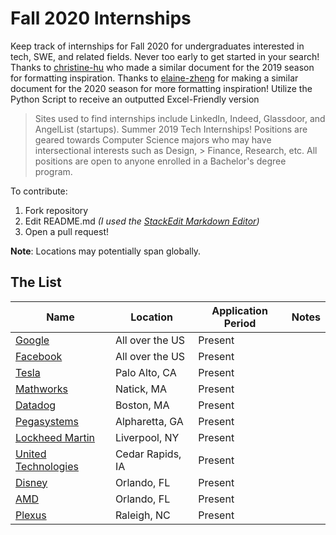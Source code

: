 
# Fall 2020 Internships
Keep track of internships for Fall 2020 for undergraduates interested in tech, SWE, and related fields. Never too early to get started in your search! Thanks to [christine-hu](https://github.com/christine-hu/summer-2019-internships) who made a similar document for the 2019 season for formatting inspiration. Thanks to [elaine-zheng](https://github.com/elaine-zheng/summer2020internships) for making a similar document for the 2020 season for more formatting inspiration! Utilize the Python Script to receive an outputted Excel-Friendly version

> Sites used to find internships include LinkedIn, Indeed, Glassdoor, and AngelList (startups).
Summer 2019 Tech Internships!
> Positions are geared towards Computer Science majors who may have intersectional interests such as Design, > Finance, Research, etc. All positions are open to anyone enrolled in a Bachelor's degree program.


To contribute:
 1. Fork repository
 2. Edit README.md *(I used the [StackEdit Markdown Editor](https://stackedit.io/app#))*
 3. Open a pull request!

 **Note**: Locations may potentially span globally.

## The List

| Name  |  Location |  Application Period |  Notes |
|---|---|---|--|
|  [Google](https://careers.google.com/jobs/results/138698023120052934-software-engineering-intern-bs-fall-2020/) | All over the US | Present  |   |
|  [Facebook](https://www.facebook.com/careers/jobs/2350871135127906/) | All over the US | Present | |
|  [Tesla](https://www.tesla.com/careers/job/autopilot-softwareinternshipfall2020-56966) | Palo Alto, CA | Present | |
|  [Mathworks](https://www.mathworks.com/company/jobs/students/interns.html) | Natick, MA | Present | |
|  [Datadog](https://www.datadoghq.com/careers/detail/?gh_jid=1839147&gh_src=8363eca61) | Boston, MA | Present | |
|  [Pegasystems](https://www.pega.com/about/careers/8960/software-engineer-fall-intern) | Alpharetta, GA | Present | |
|  [Lockheed Martin](https://www.lockheedmartinjobs.com/job/-/-/694/14860048) | Liverpool, NY | Present | |
|  [United Technologies](https://utc.jobs/cedar-rapids-ia/software-engineering-co-op-summerfall-2020/3010fe6f799b40d39a50577f987589d0/job/?utm_campaign=google_jobs_apply&utm_source=google_jobs_apply&utm_medium=organic) | Cedar Rapids, IA | Present | |
|  [Disney](https://jobs.disneycareers.com/job/orlando/software-engineering-intern-telecommunications-fall-2020/391/14824617) | Orlando, FL | Present | |
|  [AMD](https://jobs.amd.com/job/Orlando-Fall-2020-Debug-and-Validation-Co-Op-Engineer-%2875911%29-Flor/592420800/?utm_campaign=google_jobs_apply&utm_source=google_jobs_apply&utm_medium=organic) | Orlando, FL | Present | |
|  [Plexus](https://plexus.wd5.myworkdayjobs.com/en-US/Plexus_Careers/job/Raleigh-NC/Intern---Software-Engineer--Fall-2020-_R007646) | Raleigh, NC | Present | |
